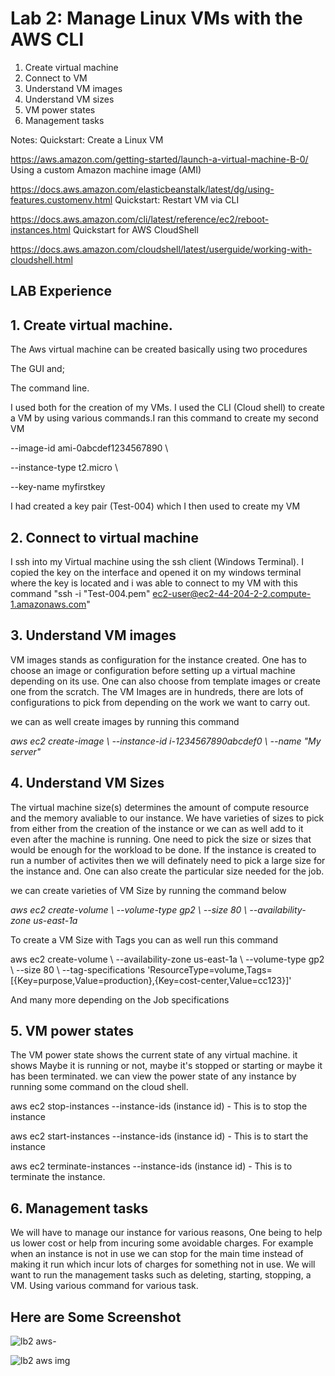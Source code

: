 # Lab 2: Manage Linux VMs with the AWS CLI


1. Create virtual machine
2. Connect to VM
3. Understand VM images
4. Understand VM sizes
5. VM power states
6. Management tasks



Notes:
Quickstart: Create a Linux VM

https://aws.amazon.com/getting-started/launch-a-virtual-machine-B-0/
Using a custom Amazon machine image (AMI)

https://docs.aws.amazon.com/elasticbeanstalk/latest/dg/using-features.customenv.html
Quickstart: Restart VM via CLI

https://docs.aws.amazon.com/cli/latest/reference/ec2/reboot-instances.html
Quickstart for AWS CloudShell

https://docs.aws.amazon.com/cloudshell/latest/userguide/working-with-cloudshell.html











##  LAB Experience




## 1. Create virtual machine.

The Aws virtual machine can be created basically using two procedures

The GUI and;

The command line.

I used both for the creation of my VMs. I used the CLI (Cloud shell) to create a VM by using various commands.I ran this command to create my second VM

--image-id ami-0abcdef1234567890 \

--instance-type t2.micro \

--key-name myfirstkey

I had created a key pair (Test-004) which I then used to create my VM



## 2. Connect to virtual machine


I ssh into my Virtual machine using the ssh client (Windows Terminal). I copied the key on the interface and opened it on my windows terminal where the key is located and i was able to connect to my VM with this command "ssh -i "Test-004.pem" ec2-user@ec2-44-204-2-2.compute-1.amazonaws.com"


## 3. Understand VM images


VM images stands as configuration for the instance created. One has to choose an image or configuration before setting up a virtual machine depending on its use. One can also choose from template images or create one from the scratch. The VM Images are in hundreds, there are lots of configurations to pick from depending on the work we want to carry out. 

we can as well create images by running this command 

_aws ec2 create-image \ --instance-id i-1234567890abcdef0 \ --name "My server"_


## 4. Understand VM Sizes

The virtual machine size(s) determines the amount of compute resource and the memory avaliable to our instance. We have varieties of sizes to pick from either from the creation of the instance or we can as well add to it even after the machine is running. One need to pick the size or sizes that would be enough for the workload to be done. If the instance is created to run a number of activites then we will definately need to pick a large size for the instance and. One can also create the particular size needed for the job.

we can create varieties of VM Size by running the command below

_aws ec2 create-volume \ --volume-type gp2 \ --size 80 \ --availability-zone us-east-1a_

To create a VM Size with Tags you can as well run this command

aws ec2 create-volume \ --availability-zone us-east-1a \ --volume-type gp2 \ --size 80 \ --tag-specifications 'ResourceType=volume,Tags=[{Key=purpose,Value=production},{Key=cost-center,Value=cc123}]'

And many more depending on the Job specifications

## 5. VM power states

The VM power state shows the current state of any virtual machine. it shows Maybe it is running or not, maybe it's stopped or starting or maybe it has been terminated. we can view the power state of any instance by running some command on the cloud shell.

aws ec2 stop-instances --instance-ids (instance id) - This is to stop the instance

aws ec2 start-instances --instance-ids (instance id) - This is to start the instance

aws ec2 terminate-instances --instance-ids (instance id) - This is to terminate the instance.

## 6. Management tasks

We will have to manage our instance for various reasons, One being to help us lower cost or help from incuring some avoidable charges. For example when an instance is not in use we can stop for the main time instead of making it run which incur lots of charges for something not in use. We will want to run the management tasks such as deleting, starting, stopping, a VM. Using various command for various task.






## Here are Some Screenshot

![lb2 aws-](https://user-images.githubusercontent.com/105374941/186178638-6aa26659-f84c-4095-9fe2-ed14b9bc467a.png)


![lb2 aws img](https://user-images.githubusercontent.com/105374941/186178680-1dc30f89-02fd-48a9-ad2a-7bf94454018f.png)

